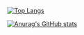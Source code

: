 [![Top Langs](https://github-readme-stats.vercel.app/api/top-langs/?username=eemdeeks)](https://github.com/eemdeeks/github-readme-stats)

[![Anurag's GitHub stats](https://github-readme-stats.vercel.app/api?username=eemdeeks)](https://github.com/eemdeeks/github-readme-stats)